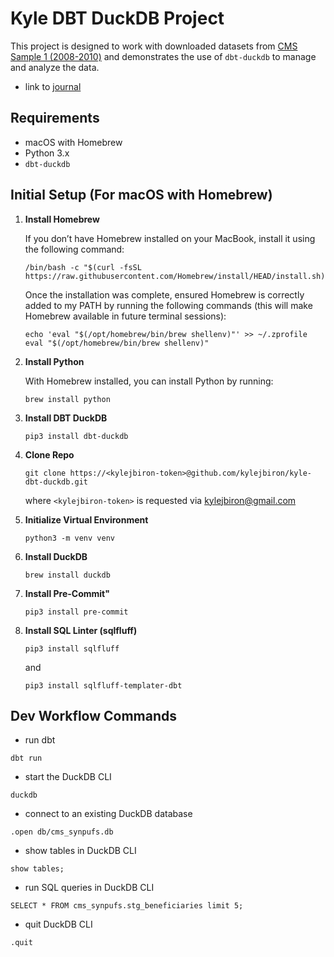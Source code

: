 # Kyle DBT DuckDB Project

This project is designed to work with downloaded datasets from [CMS Sample 1 (2008-2010)](https://www.cms.gov/data-research/statistics-trends-and-reports/medicare-claims-synthetic-public-use-files/cms-2008-2010-data-entrepreneurs-synthetic-public-use-file-de-synpuf/de10-sample-1) and demonstrates the use of `dbt-duckdb` to manage and analyze the data.

* link to [journal](https://docs.google.com/document/d/1BoSmyWnHemz9O0574DGVYdN_TsIbd1vQHwkvzAPbAwI/edit)

## Requirements
- macOS with Homebrew
- Python 3.x
- `dbt-duckdb`

## Initial Setup (For macOS with Homebrew)

1. **Install Homebrew**

    If you don’t have Homebrew installed on your MacBook, install it using the following command:

    ```
    /bin/bash -c "$(curl -fsSL https://raw.githubusercontent.com/Homebrew/install/HEAD/install.sh)"
    ```

    Once the installation was complete, ensured Homebrew is correctly added to my PATH by running the following commands (this will make Homebrew available in future terminal sessions):

    ```
    echo 'eval "$(/opt/homebrew/bin/brew shellenv)"' >> ~/.zprofile eval "$(/opt/homebrew/bin/brew shellenv)"
    ```

2. **Install Python**

    With Homebrew installed, you can install Python by running:

    ```
    brew install python
    ```

3. **Install DBT DuckDB**

    ```
    pip3 install dbt-duckdb
    ```
4. **Clone Repo**

    ```
    git clone https://<kylejbiron-token>@github.com/kylejbiron/kyle-dbt-duckdb.git
    ```

    where ```<kylejbiron-token>``` is requested via kylejbiron@gmail.com

5. **Initialize Virtual Environment**

    ```
    python3 -m venv venv
    ```

6. **Install DuckDB**

    ```
    brew install duckdb
    ```

7. **Install Pre-Commit"**

    ```
    pip3 install pre-commit
    ```

8. **Install SQL Linter (sqlfluff)**

    ```
    pip3 install sqlfluff
    ```

    and

    ```
    pip3 install sqlfluff-templater-dbt
    ```

## Dev Workflow Commands

* run dbt

```
dbt run
```
* start the DuckDB CLI
```
duckdb
```
* connect to an existing DuckDB database
```
.open db/cms_synpufs.db
```
* show tables in DuckDB CLI
```
show tables;
```
* run SQL queries in DuckDB CLI
```
SELECT * FROM cms_synpufs.stg_beneficiaries limit 5;
```
* quit DuckDB CLI
```
.quit
```